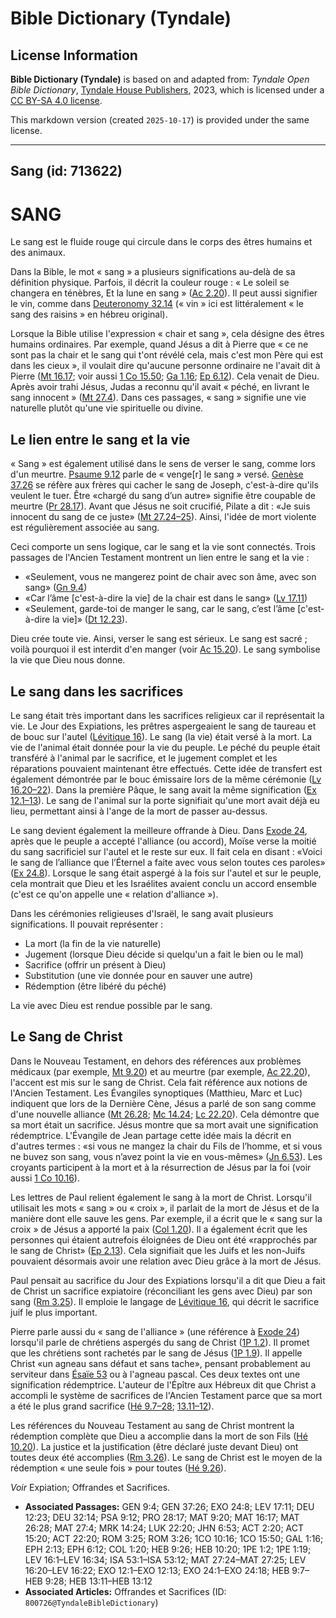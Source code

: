 # Bible Dictionary (Tyndale)

## License Information

**Bible Dictionary (Tyndale)** is based on and adapted from: _Tyndale Open Bible Dictionary_, [Tyndale House Publishers](https://tyndaleopenresources.com/), 2023, which is licensed under a [CC BY-SA 4.0 license](https://creativecommons.org/licenses/by-sa/4.0/legalcode.en).

This markdown version (created `2025-10-17`) is provided under the same license.



--------------------------------

## Sang (id: 713622)

SANG
====

Le sang est le fluide rouge qui circule dans le corps des êtres humains et des animaux.

Dans la Bible, le mot « sang » a plusieurs significations au\-delà de sa définition physique. Parfois, il décrit la couleur rouge : « Le soleil se changera en ténèbres, Et la lune en sang » ([Ac 2\.20](https://ref.ly/Acts2:20)). Il peut aussi signifier le vin, comme dans [Deuteronomy 32\.14](https://ref.ly/Deut32:14) (« vin » ici est littéralement « le sang des raisins » en hébreu original).

Lorsque la Bible utilise l'expression « chair et sang », cela désigne des êtres humains ordinaires. Par exemple, quand Jésus a dit à Pierre que « ce ne sont pas la chair et le sang qui t'ont révélé cela, mais c'est mon Père qui est dans les cieux », il voulait dire qu'aucune personne ordinaire ne l'avait dit à Pierre ([Mt 16\.17](https://ref.ly/Matt16:17); voir aussi [1 Co 15\.50](https://ref.ly/1Cor15:50); [Ga 1\.16](https://ref.ly/Gal1:16); [Ep 6\.12](https://ref.ly/Eph6:12)). Cela venait de Dieu. Après avoir trahi Jésus, Judas a reconnu qu'il avait « péché, en livrant le sang innocent » ([Mt 27\.4](https://ref.ly/Matt27:4)). Dans ces passages, « sang » signifie une vie naturelle plutôt qu'une vie spirituelle ou divine.

Le lien entre le sang et la vie
-------------------------------

« Sang » est également utilisé dans le sens de verser le sang, comme lors d'un meurtre. [Psaume 9\.12](https://ref.ly/Ps9:12) parle de « venge\[r] le sang » versé. [Genèse 37\.26](https://ref.ly/Gen37:26) se réfère aux frères qui cacher le sang de Joseph, c'est\-à\-dire qu'ils veulent le tuer. Être «chargé du sang d’un autre» signifie être coupable de meurtre ([Pr 28\.17](https://ref.ly/Prov28:17)). Avant que Jésus ne soit crucifié, Pilate a dit : «Je suis innocent du sang de ce juste» ([Mt 27\.24–25](https://ref.ly/Matt27:24-Matt27:25)). Ainsi, l'idée de mort violente est régulièrement associée au sang.

Ceci comporte un sens logique, car le sang et la vie sont connectés. Trois passages de l'Ancien Testament montrent un lien entre le sang et la vie :

* «Seulement, vous ne mangerez point de chair avec son âme, avec son sang» ([Gn 9\.4](https://ref.ly/Gen9:4))
* «Car l’âme \[c'est\-à\-dire la vie] de la chair est dans le sang» ([Lv 17\.11](https://ref.ly/Lev17:11))
* «Seulement, garde\-toi de manger le sang, car le sang, c’est l’âme \[c'est\-à\-dire la vie]» ([Dt 12\.23](https://ref.ly/Deut12:23)).

Dieu crée toute vie. Ainsi, verser le sang est sérieux. Le sang est sacré ; voilà pourquoi il est interdit d'en manger (voir [Ac 15\.20](https://ref.ly/Acts15:20)). Le sang symbolise la vie que Dieu nous donne.

Le sang dans les sacrifices
---------------------------

Le sang était très important dans les sacrifices religieux car il représentait la vie. Le Jour des Expiations, les prêtres aspergeaient le sang de taureau et de bouc sur l'autel ([Lévitique 16](https://ref.ly/Lev16:1-Lev16:34)). Le sang (la vie) était versé à la mort. La vie de l'animal était donnée pour la vie du peuple. Le péché du peuple était transféré à l'animal par le sacrifice, et le jugement complet et les réparations pouvaient maintenant être effectués. Cette idée de transfert est également démontrée par le bouc émissaire lors de la même cérémonie ([Lv 16\.20–22](https://ref.ly/Lev16:20-Lev16:22)). Dans la première Pâque, le sang avait la même signification ([Ex 12\.1–13](https://ref.ly/Exod12:1-Exod12:13)). Le sang de l'animal sur la porte signifiait qu'une mort avait déjà eu lieu, permettant ainsi à l'ange de la mort de passer au\-dessus.

Le sang devient également la meilleure offrande à Dieu. Dans [Exode 24](https://ref.ly/Exod24:1-Exod24:18), après que le peuple a accepté l'alliance (ou accord), Moïse verse la moitié du sang sacrificiel sur l'autel et le reste sur eux. Il fait cela en disant : «Voici le sang de l’alliance que l’Éternel a faite avec vous selon toutes ces paroles» ([Ex 24\.8](https://ref.ly/Exod24:8)). Lorsque le sang était aspergé à la fois sur l'autel et sur le peuple, cela montrait que Dieu et les Israélites avaient conclu un accord ensemble (c'est ce qu'on appelle une « relation d'alliance »).

Dans les cérémonies religieuses d'Israël, le sang avait plusieurs significations. Il pouvait représenter :

* La mort (la fin de la vie naturelle)
* Jugement (lorsque Dieu décide si quelqu'un a fait le bien ou le mal)
* Sacrifice (offrir un présent à Dieu)
* Substitution (une vie donnée pour en sauver une autre)
* Rédemption (être libéré du péché)

La vie avec Dieu est rendue possible par le sang.

Le Sang de Christ
-----------------

Dans le Nouveau Testament, en dehors des références aux problèmes médicaux (par exemple, [Mt 9\.20](https://ref.ly/Matt9:20)) et au meurtre (par exemple, [Ac 22\.20](https://ref.ly/Acts22:20)), l'accent est mis sur le sang de Christ. Cela fait référence aux notions de l'Ancien Testament. Les Évangiles synoptiques (Matthieu, Marc et Luc) indiquent que lors de la Dernière Cène, Jésus a parlé de son sang comme d'une nouvelle alliance ([Mt 26\.28](https://ref.ly/Matt26:28); [Mc 14\.24](https://ref.ly/Mark14:24); [Lc 22\.20](https://ref.ly/Luke22:20)). Cela démontre que sa mort était un sacrifice. Jésus montre que sa mort avait une signification rédemptrice. L'Évangile de Jean partage cette idée mais la décrit en d'autres termes : «si vous ne mangez la chair du Fils de l’homme, et si vous ne buvez son sang, vous n’avez point la vie en vous\-mêmes» ([Jn 6\.53](https://ref.ly/John6:53)). Les croyants participent à la mort et à la résurrection de Jésus par la foi (voir aussi [1 Co 10\.16](https://ref.ly/1Cor10:16)).

Les lettres de Paul relient également le sang à la mort de Christ. Lorsqu'il utilisait les mots « sang » ou « croix », il parlait de la mort de Jésus et de la manière dont elle sauve les gens. Par exemple, il a écrit que le « sang sur la croix » de Jésus a apporté la paix ([Col 1\.20](https://ref.ly/Col1:20)). Il a également écrit que les personnes qui étaient autrefois éloignées de Dieu ont été «rapprochés par le sang de Christ» ([Ep 2\.13](https://ref.ly/Eph2:13)). Cela signifiait que les Juifs et les non\-Juifs pouvaient désormais avoir une relation avec Dieu grâce à la mort de Jésus.

Paul pensait au sacrifice du Jour des Expiations lorsqu'il a dit que Dieu a fait de Christ un sacrifice expiatoire (réconciliant les gens avec Dieu) par son sang ([Rm 3\.25](https://ref.ly/Rom3:25)). Il emploie le langage de [Lévitique 16](https://ref.ly/Lev16:1-Lev16:34), qui décrit le sacrifice juif le plus important.

Pierre parle aussi du « sang de l'alliance » (une référence à [Exode 24](https://ref.ly/Exod24:1-Exod24:18)) lorsqu'il parle de chrétiens aspergés du sang de Christ ([1P 1\.2](https://ref.ly/1Pet1:2)). Il promet que les chrétiens sont rachetés par le sang de Jésus ([1P 1\.9](https://ref.ly/1Pet1:19)). Il appelle Christ «un agneau sans défaut et sans tache», pensant probablement au serviteur dans [Ésaïe 53](https://ref.ly/Isa53:1-Isa53:12) ou à l'agneau pascal. Ces deux textes ont une signification rédemptrice. L'auteur de l'Épître aux Hébreux dit que Christ a accompli le système de sacrifices de l'Ancien Testament parce que sa mort a été le plus grand sacrifice ([Hé 9\.7–28](https://ref.ly/Heb9:7-Heb9:28); [13\.11–12](https://ref.ly/Heb13:11-Heb13:12)).

Les références du Nouveau Testament au sang de Christ montrent la rédemption complète que Dieu a accomplie dans la mort de son Fils ([Hé 10\.20](https://ref.ly/Heb10:20)). La justice et la justification (être déclaré juste devant Dieu) ont toutes deux été accomplies ([Rm 3\.26](https://ref.ly/Rom3:26)). Le sang de Christ est le moyen de la rédemption « une seule fois » pour toutes ([Hé 9\.26](https://ref.ly/Heb9:26)).

*Voir* Expiation; Offrandes et Sacrifices.

* **Associated Passages:** GEN 9:4; GEN 37:26; EXO 24:8; LEV 17:11; DEU 12:23; DEU 32:14; PSA 9:12; PRO 28:17; MAT 9:20; MAT 16:17; MAT 26:28; MAT 27:4; MRK 14:24; LUK 22:20; JHN 6:53; ACT 2:20; ACT 15:20; ACT 22:20; ROM 3:25; ROM 3:26; 1CO 10:16; 1CO 15:50; GAL 1:16; EPH 2:13; EPH 6:12; COL 1:20; HEB 9:26; HEB 10:20; 1PE 1:2; 1PE 1:19; LEV 16:1–LEV 16:34; ISA 53:1–ISA 53:12; MAT 27:24–MAT 27:25; LEV 16:20–LEV 16:22; EXO 12:1–EXO 12:13; EXO 24:1–EXO 24:18; HEB 9:7–HEB 9:28; HEB 13:11–HEB 13:12
* **Associated Articles:** Offrandes et Sacrifices (ID: `800726@TyndaleBibleDictionary`)

